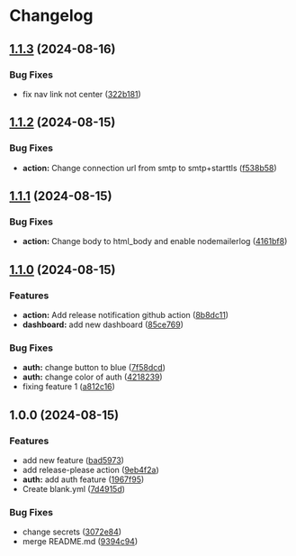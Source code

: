 # Changelog

## [1.1.3](https://github.com/geraldooi/try-github-action/compare/v1.1.2...v1.1.3) (2024-08-16)


### Bug Fixes

* fix nav link not center ([322b181](https://github.com/geraldooi/try-github-action/commit/322b181a7c5ab811658446b71679402c3650205e))

## [1.1.2](https://github.com/geraldooi/try-github-action/compare/v1.1.1...v1.1.2) (2024-08-15)


### Bug Fixes

* **action:** Change connection url from smtp to smtp+starttls ([f538b58](https://github.com/geraldooi/try-github-action/commit/f538b5834a5e8c42e63a0b69a395ccfa774c1b05))

## [1.1.1](https://github.com/geraldooi/try-github-action/compare/v1.1.0...v1.1.1) (2024-08-15)


### Bug Fixes

* **action:** Change body to html_body and enable nodemailerlog ([4161bf8](https://github.com/geraldooi/try-github-action/commit/4161bf84494ecee640ec89e4b5be97994c4df315))

## [1.1.0](https://github.com/geraldooi/try-github-action/compare/v1.0.0...v1.1.0) (2024-08-15)


### Features

* **action:** Add release notification github action ([8b8dc11](https://github.com/geraldooi/try-github-action/commit/8b8dc11f214ffabe901010e1ac2011f9951e8442))
* **dashboard:** add new dashboard ([85ce769](https://github.com/geraldooi/try-github-action/commit/85ce769a008f6625780084c02d6d6a2ef2342c09))


### Bug Fixes

* **auth:** change button to blue ([7f58dcd](https://github.com/geraldooi/try-github-action/commit/7f58dcd77fce43a3ab541090471989717b29e34f))
* **auth:** change color of auth ([4218239](https://github.com/geraldooi/try-github-action/commit/42182399674a7ec71f9cf051a4307107271aac18))
* fixing feature 1 ([a812c16](https://github.com/geraldooi/try-github-action/commit/a812c16a19519022db94e978bf4134f59f129c0a))

## 1.0.0 (2024-08-15)


### Features

* add new feature ([bad5973](https://github.com/geraldooi/try-github-action/commit/bad5973e9f8aeb23780596fadd2b7eda55120601))
* add release-please action ([9eb4f2a](https://github.com/geraldooi/try-github-action/commit/9eb4f2aa2bae314a659d5c08f183ff0c035e1af1))
* **auth:** add auth feature ([1967f95](https://github.com/geraldooi/try-github-action/commit/1967f953130a8b2f1351ee5cd0e84291a3331943))
* Create blank.yml ([7d4915d](https://github.com/geraldooi/try-github-action/commit/7d4915dff8bfe1f6a61abe88762dce47f29ad465))


### Bug Fixes

* change secrets ([3072e84](https://github.com/geraldooi/try-github-action/commit/3072e84b25742a1309d47ee056c7640bb553be56))
* merge README.md ([9394c94](https://github.com/geraldooi/try-github-action/commit/9394c94cf1992ef01910028e1e9f7e6c8ae97b2c))
